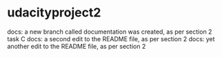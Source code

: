 # udacityproject2
docs: a new branch called documentation was created, as per section 2 task C
docs: a second edit to the README file, as per section 2
docs: yet another edit to the README file, as per section 2
